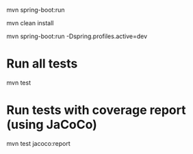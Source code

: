 mvn spring-boot:run

mvn clean install

mvn spring-boot:run -Dspring.profiles.active=dev

# Run all tests
mvn test

# Run tests with coverage report (using JaCoCo)
mvn test jacoco:report
